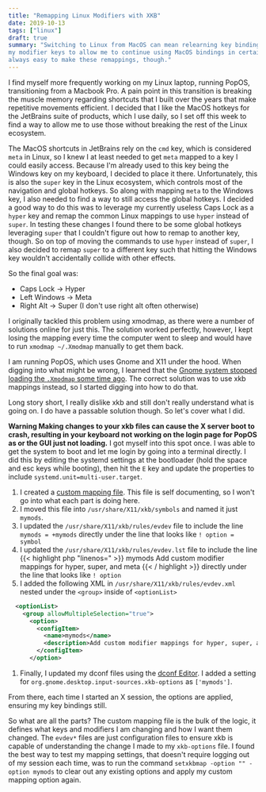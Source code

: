 ```yaml
---
title: "Remapping Linux Modifiers with XKB"
date: 2019-10-13
tags: ["linux"]
draft: true
summary: "Switching to Linux from MacOS can mean relearning key bindings. To make this easier I decided to remap
my modifier keys to allow me to continue using MacOS bindings in certain cirumstances. I quickly learned that it is not
always easy to make these remappings, though."
---
```


I find myself more frequently working on my Linux laptop, running PopOS, transitioning from a Macbook Pro.
A pain point in this transition is breaking the muscle memory regarding shortcuts that I built over
the years that make repetitive movements efficient. I decided that I like the MacOS hotkeys for the JetBrains suite of
products, which I use daily, so I set off this week to find a way to allow me to use those without breaking the rest of
the Linux ecosystem.

The MacOS shortcuts in JetBrains rely on the `cmd` key, which is considered `meta` in Linux, so I knew I at least needed
to get `meta` mapped to a key I could easily access. Because I'm already used to this key being the Windows key on my
keyboard, I decided to place it there. Unfortunately, this is also the `super` key in the Linux ecosystem, which
controls most of the navigation and global hotkeys. So along with mapping `meta` to the Windows key, I also needed to
find a way to still access the global hotkeys. I decided a good way to do this was to leverage my currently useless
Caps Lock as a `hyper` key and remap the common Linux mappings to use `hyper` instead of `super`. In testing these changes
I found there to be some global hotkeys leveraging `super` that I couldn't figure out how to remap to another key, though.
So on top of moving the commands to use `hyper` instead of `super`, I also decided to remap `super` to a different key
such that hitting the Windows key wouldn't accidentally collide with other effects.

So the final goal was:

- Caps Lock -> Hyper
- Left Windows -> Meta
- Right Alt -> Super (I don't use right alt often otherwise)

I originally tackled this problem using xmodmap, as there were a number of solutions online for just this. The solution
worked perfectly, however, I kept losing the mapping every time the computer went to sleep and would have to run
`xmodmap ~/.Xmodmap` manually to get them back.

I am running PopOS, which uses Gnome and X11 under the hood. When digging into what might be wrong, I learned that the
[Gnome system stopped loading the `.Xmodmap` some time ago](https://bugzilla.redhat.com/show_bug.cgi?id=873656). The
correct solution was to use xkb mappings instead, so I started digging into how to do that.

Long story short, I really dislike xkb and still don't really understand what is going on. I do have a passable
solution though. So let's cover what I did.

**Warning Making changes to your xkb files can cause the X server boot to crash, resulting in your keyboard not working
on the login page for PopOS as or the GUI just not loading.** I got myself into this spot once. I was able to get the system
to boot and let me login by going into a terminal directly. I did this by editing the systemd settings at the bootloader (hold the
space and esc keys while booting), then hit the `E` key and update the properties to include `systemd.unit=multi-user.target`.

1. I created a [custom mapping file](https://github.com/camuthig/env/commit/bc5b5956814e22e1a2cd3c2ab6b584acfdbc0b30).
This file is self documenting, so I won't go into what each part is doing here.
1. I moved this file into `/usr/share/X11/xkb/symbols` and named it just `mymods`.
1. I updated the `/usr/share/X11/xkb/rules/evdev` file to include the line `mymods = +mymods` directly under the line
that looks like `! option = symbol`
1. I updated the `/usr/share/X11/xkb/rules/evdev.lst` file to include the line
{{< highlight php "linenos=" >}}
mymods               Add custom modifier mappings for hyper, super, and meta
{{< / highlight >}}
directly under the line that looks like `! option`
1. I added the following XML in `/usr/share/X11/xkb/rules/evdev.xml` nested under the `<group>` inside of `<optionList>`
```xml
  <optionList>
    <group allowMultipleSelection="true">
      <option>
        <configItem>
          <name>mymods</name>
          <description>Add custom modifier mappings for hyper, super, and meta</description>
        </configItem>
      </option>
```
1. Finally, I updated my dconf files using the [dconf Editor](https://wiki.gnome.org/Projects/dconf). I added a
setting for `org.gnome.desktop.input-sources.xkb-options` as `['mymods']`.

From there, each time I started an X session, the options are applied, ensuring my key bindings still.

So what are all the parts? The custom mapping file is the bulk of the logic, it defines what keys and modifiers
I am changing and how I want them changed. The `evdev*` files are just configuration files to ensure xkb is capable
of understanding the change I made to my `xkb-options` file. I found the best way to test my mapping settings, that
doesn't require logging out of my session each time, was to run the command `setxkbmap -option "" -option mymods` to
clear out any existing options and apply my custom mapping option again.
